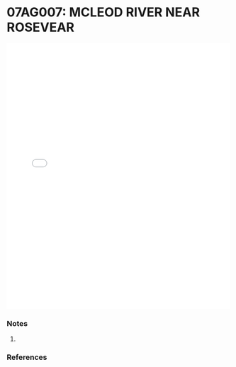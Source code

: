 # 07AG007: MCLEOD RIVER NEAR ROSEVEAR

<iframe src="/_static/stations/07AG007_fdc.html" width="100%" height="600" frameborder="0"></iframe>

### Notes
1. 

### References

